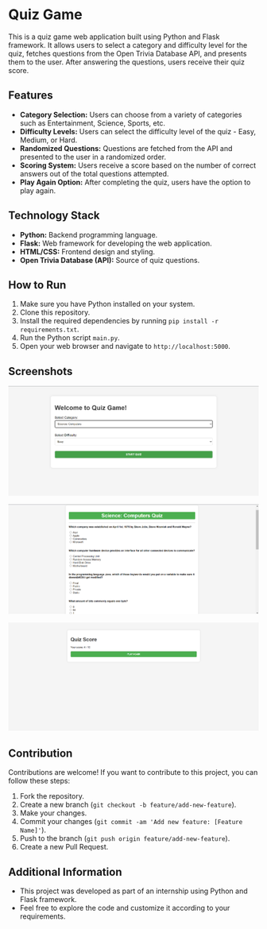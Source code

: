 # Quiz Game

This is a quiz game web application built using Python and Flask framework. It allows users to select a category and difficulty level for the quiz, fetches questions from the Open Trivia Database API, and presents them to the user. After answering the questions, users receive their quiz score.

## Features

- **Category Selection:** Users can choose from a variety of categories such as Entertainment, Science, Sports, etc.
- **Difficulty Levels:** Users can select the difficulty level of the quiz - Easy, Medium, or Hard.
- **Randomized Questions:** Questions are fetched from the API and presented to the user in a randomized order.
- **Scoring System:** Users receive a score based on the number of correct answers out of the total questions attempted.
- **Play Again Option:** After completing the quiz, users have the option to play again.

## Technology Stack

- **Python:** Backend programming language.
- **Flask:** Web framework for developing the web application.
- **HTML/CSS:** Frontend design and styling.
- **Open Trivia Database (API):** Source of quiz questions.

## How to Run

1. Make sure you have Python installed on your system.
2. Clone this repository.
3. Install the required dependencies by running `pip install -r requirements.txt`.
4. Run the Python script `main.py`.
5. Open your web browser and navigate to `http://localhost:5000`.

## Screenshots
![Screenshort of the program](https://github.com/meetvivek/CODEWAY/blob/de3402eb06bee55e0467e7cd10c353c848bf9b9c/Quiz%20Game/first.png)

![Screenshort of the program](https://github.com/meetvivek/CODEWAY/blob/de3402eb06bee55e0467e7cd10c353c848bf9b9c/Quiz%20Game/second.png)

![Screenshort of the program](https://github.com/meetvivek/CODEWAY/blob/7c695bb27536a39733b1a19faed13506baa42fe9/Quiz%20Game/third.png)

## Contribution

Contributions are welcome! If you want to contribute to this project, you can follow these steps:

1. Fork the repository.
2. Create a new branch (`git checkout -b feature/add-new-feature`).
3. Make your changes.
4. Commit your changes (`git commit -am 'Add new feature: [Feature Name]'`).
5. Push to the branch (`git push origin feature/add-new-feature`).
6. Create a new Pull Request.

## Additional Information

- This project was developed as part of an internship using Python and Flask framework.
- Feel free to explore the code and customize it according to your requirements.
